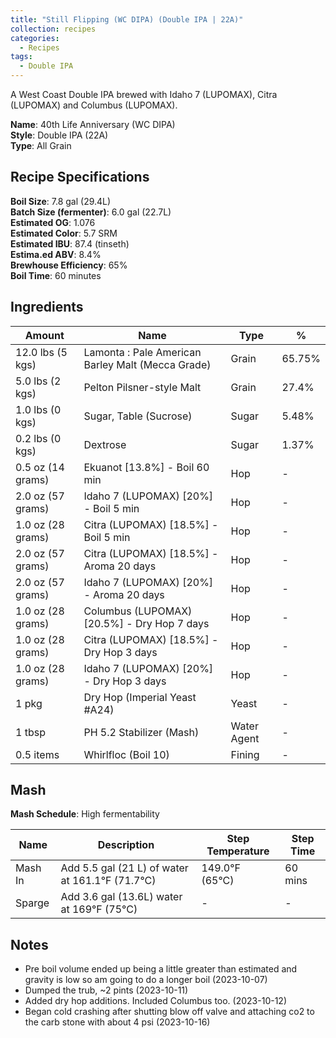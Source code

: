```yaml
---
title: "Still Flipping (WC DIPA) (Double IPA | 22A)"
collection: recipes
categories:
  - Recipes
tags:
  - Double IPA
---
```


A West Coast Double IPA brewed with Idaho 7 (LUPOMAX), Citra (LUPOMAX) and Columbus (LUPOMAX).

**Name**: 40th Life Anniversary (WC DIPA)<br />
**Style**: Double IPA (22A)<br />
**Type**: All Grain

## Recipe Specifications

**Boil Size**: 7.8 gal (29.4L)<br />
**Batch Size (fermenter)**: 6.0 gal (22.7L)<br />
**Estimated OG**: 1.076<br />
**Estimated Color**: 5.7 SRM<br />
**Estimated IBU**: 87.4 (tinseth)<br />
**Estima.ed ABV**: 8.4%<br />
**Brewhouse Efficiency**: 65%<br />
**Boil Time**: 60 minutes<br />

## Ingredients

| Amount            | Name                                              | Type        | %      |
| ----------------- | ------------------------------------------------- | ----------- | ------ |
| 12.0 lbs (5 kgs)  | Lamonta : Pale American Barley Malt (Mecca Grade) | Grain       | 65.75% |
| 5.0 lbs (2 kgs)   | Pelton Pilsner-style Malt                         | Grain       | 27.4%  |
| 1.0 lbs (0 kgs)   | Sugar, Table (Sucrose)                            | Sugar       | 5.48%  |
| 0.2 lbs (0 kgs)   | Dextrose                                          | Sugar       | 1.37%  |
| 0.5 oz (14 grams) | Ekuanot [13.8%] - Boil 60 min                     | Hop         | -      |
| 2.0 oz (57 grams) | Idaho 7 (LUPOMAX) [20%] - Boil 5 min              | Hop         | -      |
| 1.0 oz (28 grams) | Citra (LUPOMAX) [18.5%] - Boil 5 min              | Hop         | -      |
| 2.0 oz (57 grams) | Citra (LUPOMAX) [18.5%] - Aroma 20 days           | Hop         | -      |
| 2.0 oz (57 grams) | Idaho 7 (LUPOMAX) [20%] - Aroma 20 days           | Hop         | -      |
| 1.0 oz (28 grams) | Columbus (LUPOMAX) [20.5%] - Dry Hop 7 days       | Hop         | -      |
| 1.0 oz (28 grams) | Citra (LUPOMAX) [18.5%] - Dry Hop 3 days          | Hop         | -      |
| 1.0 oz (28 grams) | Idaho 7 (LUPOMAX) [20%] - Dry Hop 3 days          | Hop         | -      |
| 1 pkg             | Dry Hop (Imperial Yeast #A24)                     | Yeast       | -      |
| 1 tbsp            | PH 5.2 Stabilizer (Mash)                          | Water Agent | -      |
| 0.5 items         | Whirlfloc (Boil 10)                               | Fining      | -      |

## Mash

**Mash Schedule**: High fermentability

| Name    | Description                                             | Step Temperature       | Step Time |
| ------- | ------------------------------------------------------- | ---------------------- | --------- |
| Mash In | Add 5.5 gal (21 L) of water at 161.1&deg;F (71.7&deg;C) | 149.0&deg;F (65&deg;C) | 60 mins   |
| Sparge  | Add 3.6 gal (13.6L) water at 169&deg;F (75&deg;C)       | -                      | -         |

## Notes

- Pre boil volume ended up being a little greater than estimated and gravity is low so am going to do a longer boil (2023-10-07)
- Dumped the trub, ~2 pints (2023-10-11)
- Added dry hop additions. Included Columbus too. (2023-10-12)
- Began cold crashing after shutting blow off valve and attaching co2 to the carb stone with about 4 psi (2023-10-16)
